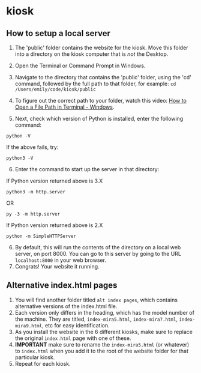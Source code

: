 # kiosk

## How to setup a local server

1. The 'public' folder contains the website for the kiosk. Move this folder into a directory on the kiosk computer that is *not* the Desktop.
2. Open the Terminal or Command Prompt in Windows.
3. Navigate to the directory that contains the 'public' folder, using the 'cd' command, followed by the full path to that folder, for example: `cd /Users/emily/code/kiosk/public`

4. To figure out the correct path to your folder, watch this video: [How to Open a File Path in Terminal - Windows](https://www.youtube.com/watch?v=my4kER-fyaY).

5. Next, check which version of Python is installed, enter the following command:

```
python -V
```

If the above fails, try:

```
python3 -V
```
6.  Enter the command to start up the server in that directory:

If Python version returned above is 3.X

```
python3 -m http.server
```

OR

```
py -3 -m http.server
```

If Python version returned above is 2.X

```
python -m SimpleHTTPServer
```
6. By default, this will run the contents of the directory on a local web server, on port 8000. You can go to this server by going to the URL `localhost:8000` in your web browser.
7. Congrats! Your website it running.

## Alternative index.html pages

1. You will find another folder titled `alt index pages`, which contains alternative versions of the index.html file. 
2. Each version only differs in the heading, which has the model number of the machine. They are titled, `index-mira5.html`, `index-mira7.html`, `index-mira9.html`, etc for easy identification.
3. As you install the website in the 6 different kiosks, make sure to replace the original `index.html` page with one of these. 
4. **IMPORTANT** make sure to rename the `index-mira5.html` (or whatever) to `index.html` when you add it to the root of the website folder for that particular kiosk. 
5. Repeat for each kiosk.